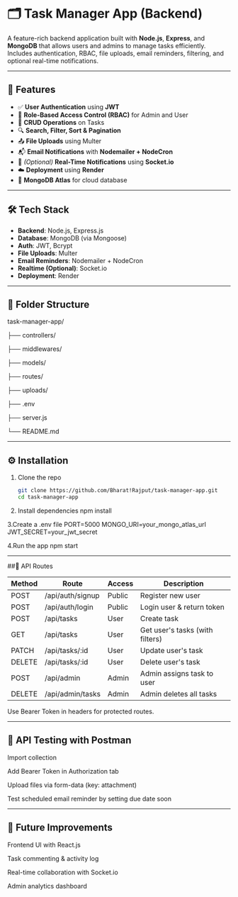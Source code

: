 # 🗂️ Task Manager App (Backend)

A feature-rich backend application built with **Node.js**, **Express**, and **MongoDB** that allows users and admins to manage tasks efficiently. Includes authentication, RBAC, file uploads, email reminders, filtering, and optional real-time notifications.

---

## 🚀 Features

- ✅ **User Authentication** using **JWT**
- 🔐 **Role-Based Access Control (RBAC)** for Admin and User
- 📝 **CRUD Operations** on Tasks
- 🔍 **Search, Filter, Sort & Pagination**
- 📤 **File Uploads** using Multer
- 📬 **Email Notifications** with **Nodemailer + NodeCron**
- 📡 *(Optional)* **Real-Time Notifications** using **Socket.io**
- ☁️ **Deployment** using **Render**
- 💾 **MongoDB Atlas** for cloud database

---

## 🛠️ Tech Stack

- **Backend**: Node.js, Express.js
- **Database**: MongoDB (via Mongoose)
- **Auth**: JWT, Bcrypt
- **File Uploads**: Multer
- **Email Reminders**: Nodemailer + NodeCron
- **Realtime (Optional)**: Socket.io
- **Deployment**: Render

---

## 📁 Folder Structure

task-manager-app/

├── controllers/

├── middlewares/

├── models/

├── routes/

├── uploads/

├── .env

├── server.js

└── README.md


---

## ⚙️ Installation

1. Clone the repo  
   ```bash
   git clone https://github.com/Bharat!Rajput/task-manager-app.git
   cd task-manager-app
   ```
   
2. Install dependencies
   npm install
   
3.Create a .env file
PORT=5000
MONGO_URI=your_mongo_atlas_url
JWT_SECRET=your_jwt_secret

4.Run the app
npm start

---
##🔐 API Routes

| Method | Route            | Access | Description                     |
| ------ | ---------------- | ------ | ------------------------------- |
| POST   | /api/auth/signup | Public | Register new user               |
| POST   | /api/auth/login  | Public | Login user & return token       |
| POST   | /api/tasks       | User   | Create task                     |
| GET    | /api/tasks       | User   | Get user's tasks (with filters) |
| PATCH  | /api/tasks/\:id  | User   | Update user's task              |
| DELETE | /api/tasks/\:id  | User   | Delete user's task              |
| POST   | /api/admin       | Admin  | Admin assigns task to user      |
| DELETE | /api/admin/tasks | Admin  | Admin deletes all tasks         |

Use Bearer Token in headers for protected routes.

---
## 🧪 API Testing with Postman
Import collection

Add Bearer Token in Authorization tab

Upload files via form-data (key: attachment)

Test scheduled email reminder by setting due date soon

---
## 🧠 Future Improvements

Frontend UI with React.js

Task commenting & activity log

Real-time collaboration with Socket.io

Admin analytics dashboard
